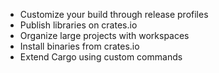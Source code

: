 
 - Customize your build through release profiles
 - Publish libraries on crates.io
 - Organize large projects with workspaces
 - Install binaries from crates.io
 - Extend Cargo using custom commands
